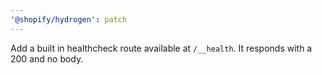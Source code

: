 ```yaml
---
'@shopify/hydrogen': patch
---
```


Add a built in healthcheck route available at `/__health`. It responds with a 200 and no body.
